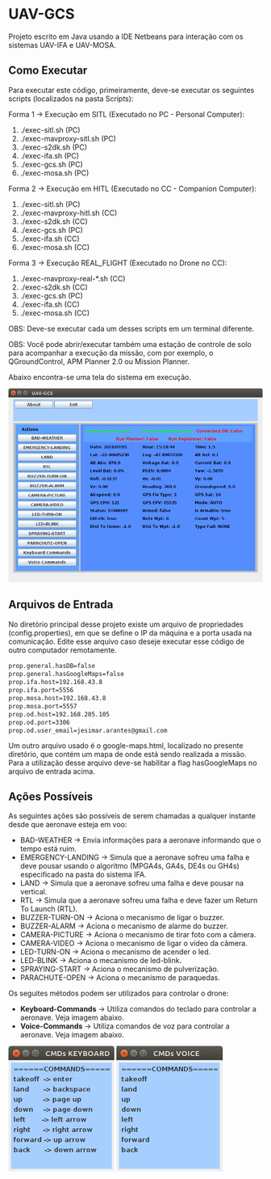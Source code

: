 # UAV-GCS

Projeto escrito em Java usando a IDE Netbeans para interação com os sistemas UAV-IFA e UAV-MOSA.

## Como Executar

Para executar este código, primeiramente, deve-se executar os seguintes scripts (localizados na pasta Scripts):

Forma 1 -> Execução em SITL (Executado no PC - Personal Computer):

1. ./exec-sitl.sh                  (PC)
2. ./exec-mavproxy-sitl.sh         (PC)
3. ./exec-s2dk.sh                  (PC)
4. ./exec-ifa.sh                   (PC)
5. ./exec-gcs.sh                   (PC)
6. ./exec-mosa.sh                  (PC)

Forma 2 -> Execução em HITL (Executado no CC - Companion Computer):

1. ./exec-sitl.sh                  (PC)
2. ./exec-mavproxy-hitl.sh         (CC)
3. ./exec-s2dk.sh                  (CC)
4. ./exec-gcs.sh                   (PC)
5. ./exec-ifa.sh                   (CC)
6. ./exec-mosa.sh                  (CC)

Forma 3 -> Execução REAL_FLIGHT (Executado no Drone no CC):

1. ./exec-mavproxy-real-*.sh       (CC)
2. ./exec-s2dk.sh                  (CC)
3. ./exec-gcs.sh                   (PC)
4. ./exec-ifa.sh                   (CC)
5. ./exec-mosa.sh                  (CC)

OBS: Deve-se executar cada um desses scripts em um terminal diferente.

OBS: Você pode abrir/executar também uma estação de controle de solo para acompanhar a execução da missão, com por exemplo, o QGroundControl, APM Planner 2.0 ou Mission Planner.

Abaixo encontra-se uma tela do sistema em execução.

![](../Figures/uav-gcs.png)

## Arquivos de Entrada

No diretório principal desse projeto existe um arquivo de propriedades (config.properties), em que se define o IP da máquina e a porta usada na comunicação.
Edite esse arquivo caso deseje executar esse código de outro computador remotamente.

```
prop.general.hasDB=false
prop.general.hasGoogleMaps=false
prop.ifa.host=192.168.43.8
prop.ifa.port=5556
prop.mosa.host=192.168.43.8
prop.mosa.port=5557
prop.od.host=192.168.205.105
prop.od.port=3306
prop.od.user_email=jesimar.arantes@gmail.com
```

Um outro arquivo usado é o google-maps.html, localizado no presente diretório, que contém um mapa de onde está sendo realizada a missão. 
Para a utilização desse arquivo deve-se habilitar a flag hasGoogleMaps no arquivo de entrada acima.

## Ações Possíveis

As seguintes ações são possíveis de serem chamadas a qualquer instante desde que aeronave esteja em voo:

* BAD-WEATHER -> Envia informações para a aeronave informando que o tempo está ruim.
* EMERGENCY-LANDING -> Simula que a aeronave sofreu uma falha e deve pousar usando o algoritmo (MPGA4s, GA4s, DE4s ou GH4s) especificado na pasta do sistema IFA.
* LAND -> Simula que a aeronave sofreu uma falha e deve pousar na vertical.
* RTL -> Simula que a aeronave sofreu uma falha e deve fazer um Return To Launch (RTL).
* BUZZER-TURN-ON -> Aciona o mecanismo de ligar o buzzer.
* BUZZER-ALARM -> Aciona o mecanismo de alarme do buzzer.
* CAMERA-PICTURE -> Aciona o mecanismo de tirar foto com a câmera.
* CAMERA-VIDEO -> Aciona o mecanismo de ligar o vídeo da câmera.
* LED-TURN-ON -> Aciona o mecanismo de acender o led.
* LED-BLINK -> Aciona o mecanismo de led-blink.
* SPRAYING-START -> Aciona o mecanismo de pulverização.
* PARACHUTE-OPEN -> Aciona o mecanismo de paraquedas.

Os seguites métodos podem ser utilizados para controlar o drone:

* **Keyboard-Commands** -> Utiliza comandos do teclado para controlar a aeronave. Veja imagem abaixo.
* **Voice-Commands** -> Utiliza comandos de voz para controlar a aeronave. Veja imagem abaixo.

![](../Figures/keyboard-commands.png) ![](../Figures/voice-commands.png)
